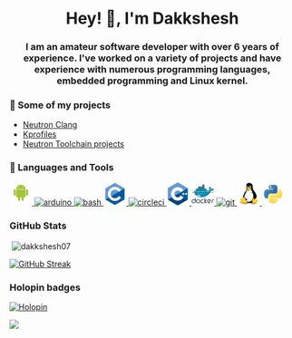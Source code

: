 <h1 align="center">Hey! 👋, I'm Dakkshesh</h1>
<h3 align="center">I am an amateur software developer with over 6 years of experience. I've worked on a variety of projects and have experience with numerous programming languages, embedded programming and Linux kernel.</h3>

### 🔭 Some of my projects
- [Neutron Clang](https://github.com/Neutron-Toolchains/clang-build)
- [Kprofiles](https://github.com/dakkshesh07/Kprofiles)
- [Neutron Toolchain projects](https://github.com/Neutron-Toolchains)

### 🔧 Languages and Tools
<p align="left"> <a href="https://developer.android.com" target="_blank" rel="noreferrer"> <img src="https://raw.githubusercontent.com/devicons/devicon/master/icons/android/android-original-wordmark.svg" alt="android" width="40" height="40"/> </a> <a href="https://www.arduino.cc/" target="_blank" rel="noreferrer"> <img src="https://cdn.worldvectorlogo.com/logos/arduino-1.svg" alt="arduino" width="40" height="40"/> </a> <a href="https://www.gnu.org/software/bash/" target="_blank" rel="noreferrer"> <img src="https://www.vectorlogo.zone/logos/gnu_bash/gnu_bash-icon.svg" alt="bash" width="40" height="40"/> </a> <a href="https://www.cprogramming.com/" target="_blank" rel="noreferrer"> <img src="https://raw.githubusercontent.com/devicons/devicon/master/icons/c/c-original.svg" alt="c" width="40" height="40"/> </a> <a href="https://circleci.com" target="_blank" rel="noreferrer"> <img src="https://www.vectorlogo.zone/logos/circleci/circleci-icon.svg" alt="circleci" width="40" height="40"/> </a> <a href="https://www.w3schools.com/cpp/" target="_blank" rel="noreferrer"> <img src="https://raw.githubusercontent.com/devicons/devicon/master/icons/cplusplus/cplusplus-original.svg" alt="cplusplus" width="40" height="40"/> </a> <a href="https://www.docker.com/" target="_blank" rel="noreferrer"> <img src="https://raw.githubusercontent.com/devicons/devicon/master/icons/docker/docker-original-wordmark.svg" alt="docker" width="40" height="40"/> </a> <a href="https://git-scm.com/" target="_blank" rel="noreferrer"> <img src="https://www.vectorlogo.zone/logos/git-scm/git-scm-icon.svg" alt="git" width="40" height="40"/> </a> <a href="https://www.linux.org/" target="_blank" rel="noreferrer"> <img src="https://raw.githubusercontent.com/devicons/devicon/master/icons/linux/linux-original.svg" alt="linux" width="40" height="40"/> </a> <a href="https://www.python.org" target="_blank" rel="noreferrer"> <img src="https://raw.githubusercontent.com/devicons/devicon/master/icons/python/python-original.svg" alt="python" width="40" height="40"/> </a> </p>

### GitHub Stats
<p>&nbsp;<img align="center" src="https://github-readme-stats.vercel.app/api?username=dakkshesh07&show_icons=true&theme=radical&locale=en" alt="dakkshesh07" /></p>

[![GitHub Streak](https://streak-stats.demolab.com?user=dakkshesh07&theme=radical)](https://git.io/streak-stats)

### Holopin badges
[![Holopin](https://holopin.me/dakkshesh07)](https://holopin.io/@dakkshesh07)

![](https://komarev.com/ghpvc/?username=dakkshesh07&label=Profile%20views&color=d93a7c&style=flat)

